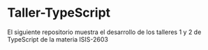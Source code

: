 # Taller-TypeScript
El siguiente repositorio muestra el desarrollo de los talleres 1 y 2 de TypeScript de la materia ISIS-2603
